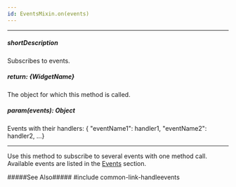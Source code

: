 ```yaml
---
id: EventsMixin.on(events)
---
```

---
##### shortDescription
Subscribes to events.

##### return: {WidgetName}
The object for which this method is called.

##### param(events): Object
Events with their handlers: { "eventName1": handler1, "eventName2": handler2, ...}

---
Use this method to subscribe to several events with one method call. Available events are listed in the [Events](/api-reference/10%20UI%20Widgets/DOMComponent/4%20Events '{basewidgetpath}/Events/') section.

#####See Also#####
#include common-link-handleevents